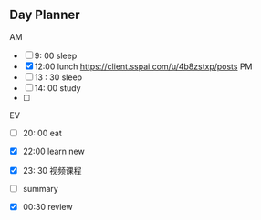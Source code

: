 ## Day Planner

AM
- [ ] 9: 00 sleep
- [x] 12:00 lunch
https://client.sspai.com/u/4b8zstxp/posts
PM
- [ ] 13 : 30 sleep
- [ ] 14: 00 study
- [ ] 

EV
- [ ] 20: 00 eat 
- [x] 22:00 learn new
- [x] 23: 30 视频课程
- [ ] summary
- [x] 00:30 review

